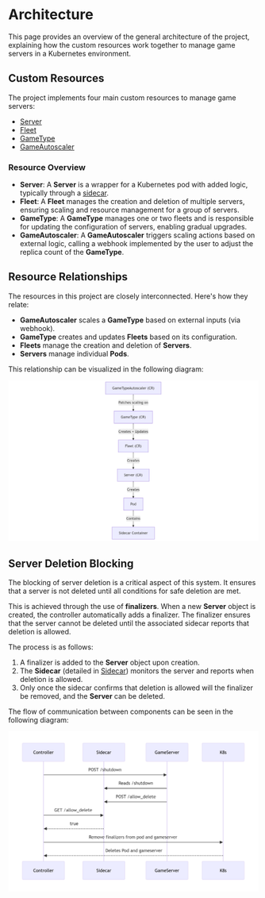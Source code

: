 # Architecture

This page provides an overview of the general architecture of the project, explaining how the custom resources work together to manage game servers in a Kubernetes environment.

## Custom Resources

The project implements four main custom resources to manage game servers:

- [Server](server.md)
- [Fleet](fleet.md)
- [GameType](gametype.md)
- [GameAutoscaler](autoscaler.md)

### Resource Overview

- **Server**: A **Server** is a wrapper for a Kubernetes pod with added logic, typically through a [sidecar](sidecar.md).
- **Fleet**: A **Fleet** manages the creation and deletion of multiple servers, ensuring scaling and resource management for a group of servers.
- **GameType**: A **GameType** manages one or two fleets and is responsible for updating the configuration of servers, enabling gradual upgrades.
- **GameAutoscaler**: A **GameAutoscaler** triggers scaling actions based on external logic, calling a webhook implemented by the user to adjust the replica count of the **GameType**.

## Resource Relationships

The resources in this project are closely interconnected. Here's how they relate:

- **GameAutoscaler** scales a **GameType** based on external inputs (via webhook).
- **GameType** creates and updates **Fleets** based on its configuration.
- **Fleets** manage the creation and deletion of **Servers**.
- **Servers** manage individual **Pods**.

This relationship can be visualized in the following diagram:

![Object Relations](imgs/object_relations.png "Object Relationships")

## Server Deletion Blocking

The blocking of server deletion is a critical aspect of this system. It ensures that a server is not deleted until all conditions for safe deletion are met.

This is achieved through the use of **finalizers**. When a new **Server** object is created, the controller automatically adds a finalizer. The finalizer ensures that the server cannot be deleted until the associated sidecar reports that deletion is allowed.

The process is as follows:

1. A finalizer is added to the **Server** object upon creation.
2. The **Sidecar** (detailed in [Sidecar](sidecar.md)) monitors the server and reports when deletion is allowed.
3. Only once the sidecar confirms that deletion is allowed will the finalizer be removed, and the **Server** can be deleted.

The flow of communication between components can be seen in the following diagram:

![General Communication](imgs/general_communication.png "General Communication")
